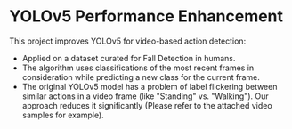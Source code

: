 # YOLOv5 Performance Enhancement

This project improves YOLOv5 for video-based action detection:

- Applied on a dataset curated for Fall Detection in humans.
- The algorithm uses classifications of the most recent frames in consideration while predicting a new class for the current frame.
- The original YOLOv5 model has a problem of label flickering between similar actions in a video frame (like "Standing" vs. "Walking"). Our approach reduces it significantly (Please refer to the attached video samples for example).
